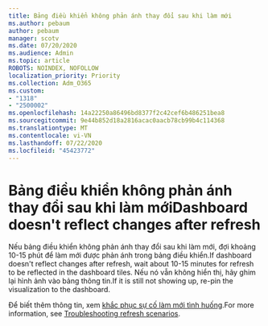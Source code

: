 ```yaml
---
title: Bảng điều khiển không phản ánh thay đổi sau khi làm mới
ms.author: pebaum
author: pebaum
manager: scotv
ms.date: 07/20/2020
ms.audience: Admin
ms.topic: article
ROBOTS: NOINDEX, NOFOLLOW
localization_priority: Priority
ms.collection: Adm_O365
ms.custom:
- "1318"
- "2500002"
ms.openlocfilehash: 14a22250a86496bd8377f2c42cef6b486251bea8
ms.sourcegitcommit: 9e44b852d18a2816acac0aacb78cb99b4c114368
ms.translationtype: MT
ms.contentlocale: vi-VN
ms.lasthandoff: 07/22/2020
ms.locfileid: "45423772"
---
```

# <a name="dashboard-doesnt-reflect-changes-after-refresh"></a><span data-ttu-id="32d98-102">Bảng điều khiển không phản ánh thay đổi sau khi làm mới</span><span class="sxs-lookup"><span data-stu-id="32d98-102">Dashboard doesn't reflect changes after refresh</span></span>

<span data-ttu-id="32d98-103">Nếu bảng điều khiển không phản ánh thay đổi sau khi làm mới, đợi khoảng 10-15 phút để làm mới được phản ánh trong bảng điều khiển.</span><span class="sxs-lookup"><span data-stu-id="32d98-103">If dashboard doesn't reflect changes after refresh, wait about 10-15 minutes for refresh to be reflected in the dashboard tiles.</span></span> <span data-ttu-id="32d98-104">Nếu nó vẫn không hiển thị, hãy ghim lại hình ảnh vào bảng thông tin.</span><span class="sxs-lookup"><span data-stu-id="32d98-104">If it is still not showing up, re-pin the visualization to the dashboard.</span></span>

<span data-ttu-id="32d98-105">Để biết thêm thông tin, xem [khắc phục sự cố làm mới tình huống](https://docs.microsoft.com/power-bi/refresh-troubleshooting-refresh-scenarios).</span><span class="sxs-lookup"><span data-stu-id="32d98-105">For more information, see [Troubleshooting refresh scenarios](https://docs.microsoft.com/power-bi/refresh-troubleshooting-refresh-scenarios).</span></span>
